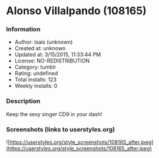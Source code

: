 # Alonso Villalpando (108165)

### Information
- Author: Isais (unknown)
- Created at: unknown
- Updated at: 3/15/2015, 11:33:44 PM
- License: NO-REDISTRIBUTION
- Category: tumblr
- Rating: undefined
- Total installs: 123
- Weekly installs: 0


### Description
Keep the sexy singer CD9 in your dash!


### Screenshots (links to userstyles.org)
![https://userstyles.org/style_screenshots/108165_after.jpeg](https://userstyles.org/style_screenshots/108165_after.jpeg)


